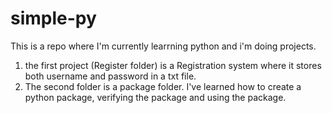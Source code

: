 # simple-py
This is a repo where I'm currently learrning python and i'm doing projects.
  1. the first project (Register folder) is a Registration system where it stores both username and password in a txt file.
  2. The second folder is a package folder. I've learned how to create a python package, verifying the package and using the package.
